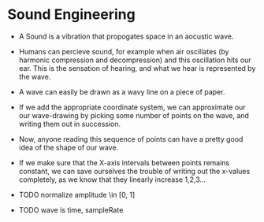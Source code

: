 # Sound Engineering

* A Sound is a vibration that propogates space in an aocustic wave.

* Humans can percieve sound, for example when air oscillates (by harmonic
  compression and decompression) and this oscillation hits our ear. This is the
  sensation of hearing, and what we hear is represented by the wave.

* A wave can easily be drawn as a wavy line on a piece of paper.

* If we add the appropriate coordinate system, we can approximate our
  our wave-drawing by picking some number of points on the wave, and writing
  them out in succession.

* Now, anyone reading this sequence of points can have a pretty good idea of
  the shape of our wave.

* If we make sure that the X-axis intervals between points remains constant, we
  can save ourselves the trouble of writing out the x-values completely, as we
  know that they linearly increase 1,2,3...

* TODO normalize amplitude \in [0, 1]

* TODO wave is time, sampleRate


